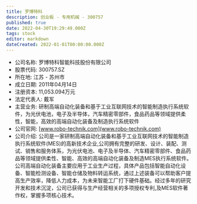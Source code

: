 ```yaml
---
title: 罗博特科
description: 创业板 - 专用机械 - 300757
published: true
date: 2022-04-30T19:29:49.000Z
tags: stock
editor: markdown
dateCreated: 2022-01-01T00:00:00.000Z
---
```


- 公司名称: 罗博特科智能科技股份有限公司
- 股票代码: 300757.SZ
- 所在地: 江苏 - 苏州市
- 成立日期: 2011年04月14日
- 注册资本: 11,053.094万元
- 法定代表人: 戴军
- 主营业务: 研制高端自动化装备和基于工业互联网技术的智能制造执行系统软件，为光伏电池，电子及半导体，汽车精密零部件，食品药品等领域提供柔性，智能，高效的高端自动化装备及制造执行系统软件
- 公司官网: [www.robo-technik.com](www.robo-technik.com)
- 公司介绍: 公司是一家研制高端自动化装备和基于工业互联网技术的智能制造执行系统软件(MES)的高新技术企业,公司拥有完整的研发、设计、装配、测试、销售和服务体系，为光伏电池、电子及半导体、汽车精密零部件、食品药品等领域提供柔性、智能、高效的高端自动化装备及制造MES执行系统软件。公司高端自动化装备主要应用于工业生产过程，具体产品包括智能自动化设备、智能检测设备、智能仓储及物料转运系统，通过上述装备可以帮助客户提高生产效率，降低人力成本，为未来智能工厂打下硬件基础。经过多年的研究开发和技术沉淀，公司已获得与生产经营相关的多项授权专利,及MES软件著作权，掌握多项核心技术。


